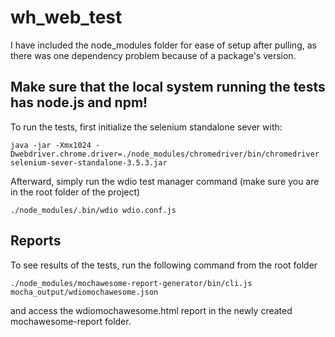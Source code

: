 # wh_web_test
 I have included the node_modules folder for ease of setup after pulling, as there was one dependency problem because of a package's version.
 
## Make sure that the local system running the tests has node.js and npm!
 
 To run the tests, first initialize the selenium standalone sever with:
 
 ```
 java -jar -Xmx1024 -Dwebdriver.chrome.driver=./node_modules/chromedriver/bin/chromedriver selenium-sever-standalone-3.5.3.jar
 ```
 
 Afterward, simply run the wdio test manager command (make sure you are in the root folder of the project)
 
 ```
 ./node_modules/.bin/wdio wdio.conf.js
 ```
 
 ## Reports
 To see results of the tests, run the following command from the root folder
 ```
 ./node_modules/mochawesome-report-generator/bin/cli.js mocha_output/wdiomochawesome.json
 ```
 and access the wdiomochawesome.html report in the newly created mochawesome-report folder.
